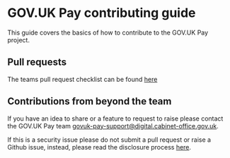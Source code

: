 # GOV.UK Pay contributing guide

This guide covers the basics of how to contribute to the GOV.UK Pay project.

## Pull requests

The teams pull request checklist can be found [here](https://github.com/alphagov/pay-team-manual/blob/master/docs/development-processes/pull-request-checklist.md)

## Contributions from beyond the team

If you have an idea to share or a feature to request to raise please contact the GOV.UK Pay team govuk-pay-support@digital.cabinet-office.gov.uk. 

If this is a security issue please do not submit a pull request or raise a Github issue, instead, please read the disclosure process [here](https://github.com/alphagov/pay-direct-debit-frontend/blob/master/README.md#responsible-disclosure).

